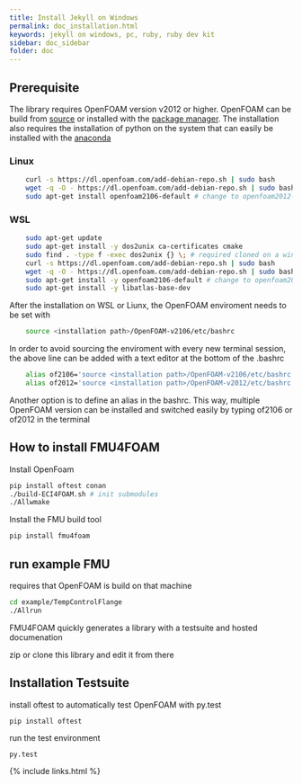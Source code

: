 ```yaml
---
title: Install Jekyll on Windows
permalink: doc_installation.html
keywords: jekyll on windows, pc, ruby, ruby dev kit
sidebar: doc_sidebar
folder: doc
---
```


## Prerequisite

The library requires OpenFOAM version v2012 or higher. OpenFOAM can be build from [source](https://develop.openfoam.com/Development/openfoam/-/blob/master/doc/Build.md) or installed with the [package manager](https://develop.openfoam.com/Development/openfoam/-/wikis/precompiled). The installation also requires the installation of python on the system that can easily be installed with the [anaconda](https://www.anaconda.com/products/individual) 

### Linux

```bash
    curl -s https://dl.openfoam.com/add-debian-repo.sh | sudo bash
    wget -q -O - https://dl.openfoam.com/add-debian-repo.sh | sudo bash
    sudo apt-get install openfoam2106-default # change to openfoam2012-default for v2012
```

### WSL

```bash
    sudo apt-get update
    sudo apt-get install -y dos2unix ca-certificates cmake
    sudo find . -type f -exec dos2unix {} \; # required cloned on a windows machine
    curl -s https://dl.openfoam.com/add-debian-repo.sh | sudo bash
    wget -q -O - https://dl.openfoam.com/add-debian-repo.sh | sudo bash
    sudo apt-get install -y openfoam2106-default # change to openfoam2012-default for v2012
    sudo apt-get install -y libatlas-base-dev
```

After the installation on WSL or Liunx, the OpenFOAM enviroment needs to be set with

```bash
    source <installation path>/OpenFOAM-v2106/etc/bashrc
```

In order to avoid sourcing the enviroment with every new terminal session, the above line can be added with a text editor at the bottom of the .bashrc

```bash
    alias of2106='source <installation path>/OpenFOAM-v2106/etc/bashrc'
    alias of2012='source <installation path>/OpenFOAM-v2012/etc/bashrc'
```

Another option is to define an alias in the bashrc. This way, multiple OpenFOAM version can be installed and switched easily by typing of2106 or of2012 in the terminal

##  How to install FMU4FOAM

Install OpenFoam
```bash
pip install oftest conan
./build-ECI4FOAM.sh # init submodules
./Allwmake
```

Install the FMU build tool

```bash
pip install fmu4foam
```

## run example FMU


requires that OpenFOAM is build on that machine

```bash
cd example/TempControlFlange
./Allrun
```

FMU4FOAM quickly generates a library with a testsuite and hosted documenation

zip or clone this library and edit it from there



## Installation Testsuite

install oftest to automatically test OpenFOAM with py.test

```
pip install oftest
```

run the test environment
```
py.test
```

{% include links.html %}

